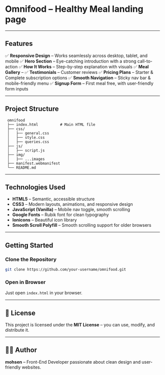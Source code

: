 

#  Omnifood – Healthy Meal  landing page

---

##  Features

✅ **Responsive Design** – Works seamlessly across desktop, tablet, and mobile
✅ **Hero Section** – Eye-catching introduction with a strong call-to-action
✅ **How It Works** – Step-by-step explanation with visuals
✅ **Meal Gallery** – 
✅ **Testimonials** – Customer reviews 
✅ **Pricing Plans** – Starter & Complete subscription options
✅ **Smooth Navigation** – Sticky nav bar & mobile-friendly menu
✅ **Signup Form** – First meal free, with user-friendly form inputs

---

##  Project Structure

```
 omnifood
 ├── index.html          # Main HTML file
 ├── css/
 │   ├── general.css
 │   ├── style.css
 │   ├── queries.css
 ├── js/
 │   ├── script.js
 ├── img/
 │   ├── ...images
 ├── manifest.webmanifest
 └── README.md
```

---

##  Technologies Used

* **HTML5** – Semantic, accessible structure
* **CSS3** – Modern layouts, animations, and responsive design
* **JavaScript (Vanilla)** – Mobile nav toggle, smooth scrolling
* **Google Fonts** – Rubik font for clean typography
* **Ionicons** – Beautiful icon library
* **Smooth Scroll Polyfill** – Smooth scrolling support for older browsers

---

##  Getting Started

###  Clone the Repository

```bash
git clone https://github.com/your-username/omnifood.git
```

###  Open in Browser

Just open `index.html` in your browser.

---


## 📄 License

This project is licensed under the **MIT License** – you can use, modify, and distribute it.

---

## 👨‍💻 Author

**mohsen** – Front-End Developer passionate about clean design and user-friendly websites.




